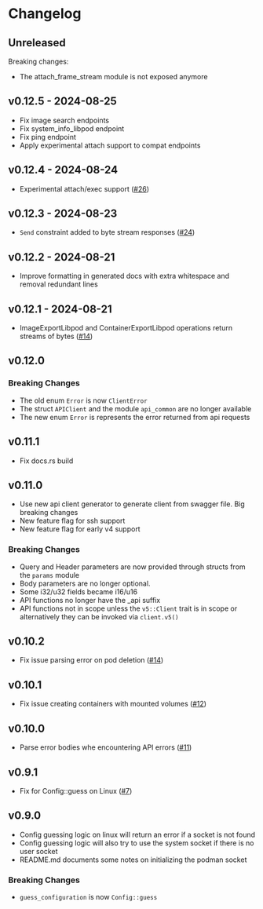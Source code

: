 # Changelog

## Unreleased

Breaking changes:

* The attach_frame_stream module is not exposed anymore 

## v0.12.5 - 2024-08-25

* Fix image search endpoints
* Fix system_info_libpod endpoint
* Fix ping endpoint
* Apply experimental attach support to compat endpoints

## v0.12.4 - 2024-08-24

* Experimental attach/exec support ([#26](https://github.com/blazzy/podman-rest-client/pull/26))

## v0.12.3 - 2024-08-23

* `Send` constraint added to byte stream responses ([#24](https://github.com/blazzy/podman-rest-client/pull/24))

## v0.12.2 - 2024-08-21

* Improve formatting in generated docs with extra whitespace and removal redundant lines

## v0.12.1 - 2024-08-21

* ImageExportLibpod and ContainerExportLibpod operations return streams of bytes ([#14](https://github.com/blazzy/podman-rest-client/pull/14))

## v0.12.0

### Breaking Changes

* The old enum `Error` is now `ClientError`
* The struct `APIClient` and the module `api_common` are no longer available
* The new enum `Error` is represents the error returned from api requests

## v0.11.1

* Fix docs.rs build

## v0.11.0

* Use new api client generator to generate client from swagger file. Big breaking changes
* New feature flag for ssh support
* New feature flag for early v4 support

### Breaking Changes

* Query and Header parameters are now provided through structs from the `params` module
* Body parameters are no longer optional.
* Some i32/u32 fields became i16/u16
* API functions no longer have the _api suffix
* API functions not in scope unless the `v5::Client` trait is in scope or
alternatively they can be invoked via `client.v5()`

## v0.10.2

* Fix issue parsing error on pod deletion ([#14](https://github.com/blazzy/podman-rest-client/pull/14))

## v0.10.1

* Fix issue creating containers with mounted volumes ([#12](https://github.com/blazzy/podman-rest-client/pull/12))

## v0.10.0

* Parse error bodies whe encountering API errors ([#11](https://github.com/blazzy/podman-rest-client/pull/11))

## v0.9.1

* Fix for Config::guess on Linux ([#7](https://github.com/blazzy/podman-rest-client/pull/7))

## v0.9.0

* Config guessing logic on linux will return an error if a socket is not found
* Config guessing logic will also try to use the system socket if there is no
user socket
* README.md documents some notes on initializing the podman socket

### Breaking Changes

* `guess_configuration` is now `Config::guess`
